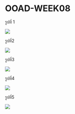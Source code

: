 # OOAD-WEEK08

รูปที่ 1

![](http://www.plantuml.com/plantuml/img/SoWkIImgAStDuKhFIImkJYrMqDBLLSX9pIj64KWioaKLA4ukIYtdud98pKi1QWO0)

รูปที่2

![](http://www.plantuml.com/plantuml/img/SoWkIImgAStDuKhEI2nIqDBLLIX8J85mye6SyepKr9pKbBBKZCpad5I4U59YSdPHQd49GXk8aPEQpiNba9gN0ZGG0000)

รูปที่3

![](http://www.plantuml.com/plantuml/img/SoWkIImgAStDuKhBoIzFBLBGqjLLA4WjIKGH02hAoKPHaP-Javg7B9AJcbYMMip5vP2Qbm8q3W00)

รูปที่4

![](http://www.plantuml.com/plantuml/img/SoWkIImgAStDuIhEIqtCJYrIqDBLLIZEo4_DIKnEHH7CI4tDASPGLfoVarhCnUMGcfS2D0K0)

รูปที่5

![](http://www.plantuml.com/plantuml/img/SoWkIImgAStDuIhEo2mgALRGqjLLACv9JIrBXOda0qMIytDo4ekGHOfBIbEAKGMACWkAKhYu75BpKe060W00)
